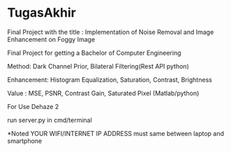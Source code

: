 # TugasAkhir
Final Project with the title : Implementation of Noise Removal and Image Enhancement on Foggy Image

Final Project for getting a Bachelor of Computer Engineering


Method: Dark Channel Prior, Bilateral Filtering(Rest API python)

Enhancement: Histogram Equalization, Saturation, Contrast, Brightness

Value : MSE, PSNR, Contrast Gain, Saturated Pixel (Matlab/python)

For Use Dehaze 2 

run server.py in cmd/terminal


*Noted YOUR WIFI/INTERNET IP ADDRESS must same between laptop and smartphone
